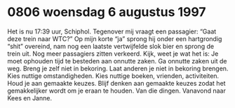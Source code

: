 # 0806 woensdag 6 augustus 1997
Het  is nu 17:39 uur, Schiphol. Tegenover mij vraagt een passagier: “Gaat deze trein naar WTC?” Op mijn korte “ja” sprong hij onder een hartgrondig “shit” overeind, nam nog een laatste vertwijfelde slok bier en sprong de trein uit. Nog meer passagiers zitten verkeerd. Kijk, weet je wat het is: Je moet ophouden tijd te besteden aan onnutte zaken. Ga onnutte zaken uit de weg. Breng je zelf niet in bekoring. Laat anderen je niet in bekoring brengen. Kies nuttige omstandigheden. Kies nuttige boeken, vrienden, activiteiten. Houd je aan gemaakte keuzes. Blijf denken aan gemaakte keuzes zodat het gemakkelijker wordt om je eraan te houden. Van die dingen. Vanavond naar Kees en Janne.